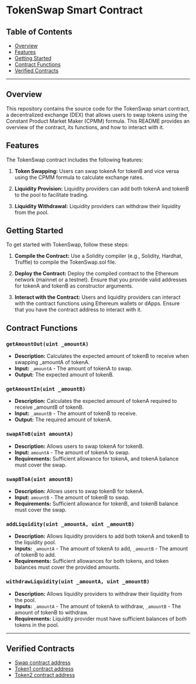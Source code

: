 # TokenSwap Smart Contract

## Table of Contents

- [Overview](#overview)
- [Features](#features)
- [Getting Started](#getting-started)
- [Contract Functions](#contract-functions)
- [Verified Contracts](#verified-contracts)

---

## Overview

This repository contains the source code for the TokenSwap smart contract, a decentralized exchange (DEX) that allows users to swap tokens using the Constant Product Market Maker (CPMM) formula. This README provides an overview of the contract, its functions, and how to interact with it.

## Features

The TokenSwap contract includes the following features:

1. **Token Swapping:** Users can swap tokenA for tokenB and vice versa using the CPMM formula to calculate exchange rates.

2. **Liquidity Provision:** Liquidity providers can add both tokenA and tokenB to the pool to facilitate trading.

3. **Liquidity Withdrawal:** Liquidity providers can withdraw their liquidity from the pool.

## Getting Started

To get started with TokenSwap, follow these steps:

1. **Compile the Contract:** Use a Solidity compiler (e.g., Solidity, Hardhat, Truffle) to compile the TokenSwap.sol file.

2. **Deploy the Contract:** Deploy the compiled contract to the Ethereum network (mainnet or a testnet). Ensure that you provide valid addresses for tokenA and tokenB as constructor arguments.

3. **Interact with the Contract:** Users and liquidity providers can interact with the contract functions using Ethereum wallets or dApps. Ensure that you have the contract address to interact with it.

## Contract Functions

### `getAmountOut(uint _amountA)`

- **Description:** Calculates the expected amount of tokenB to receive when swapping \_amountA of tokenA.
- **Input:** `_amountA` - The amount of tokenA to swap.
- **Output:** The expected amount of tokenB.

### `getAmountIn(uint _amountB)`

- **Description:** Calculates the expected amount of tokenA required to receive \_amountB of tokenB.
- **Input:** `_amountB` - The amount of tokenB to receive.
- **Output:** The required amount of tokenA.

### `swapAToB(uint amountA)`

- **Description:** Allows users to swap tokenA for tokenB.
- **Input:** `amountA` - The amount of tokenA to swap.
- **Requirements:** Sufficient allowance for tokenA, and tokenA balance must cover the swap.

### `swapBToA(uint amountB)`

- **Description:** Allows users to swap tokenB for tokenA.
- **Input:** `amountB` - The amount of tokenB to swap.
- **Requirements:** Sufficient allowance for tokenB, and tokenB balance must cover the swap.

### `addLiquidity(uint _amountA, uint _amountB)`

- **Description:** Allows liquidity providers to add both tokenA and tokenB to the liquidity pool.
- **Inputs:** `_amountA` - The amount of tokenA to add, `_amountB` - The amount of tokenB to add.
- **Requirements:** Sufficient allowances for both tokens, and token balances must cover the provided amounts.

### `withdrawLiquidity(uint _amountA, uint _amountB)`

- **Description:** Allows liquidity providers to withdraw their liquidity from the pool.
- **Inputs:** `_amountA` - The amount of tokenA to withdraw, `_amountB` - The amount of tokenB to withdraw.
- **Requirements:** Liquidity provider must have sufficient balances of both tokens in the pool.

---

## Verified Contracts

- [Swap contract address](https://sepolia.etherscan.io/address/0x5620Ecce0fA7eBc7a70Fa421cE8d5A851130F075#code)
- [Token1 contract address](https://sepolia.etherscan.io/address/0xC908DfA6551e76641Fda4e82DeCF49751e7c7540#code)
- [Token2 contract address](https://sepolia.etherscan.io/address/0x162Fa35064E961B608009EF636202979FD74415D#code)
